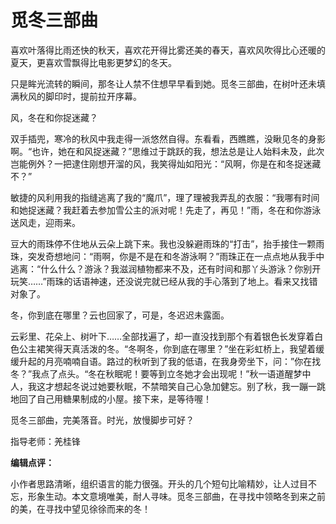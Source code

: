 # 觅冬三部曲

喜欢叶落得比雨还快的秋天，喜欢花开得比雾还美的春天，喜欢风吹得比心还暖的夏天，更喜欢雪飘得比电影更梦幻的冬天。 

只是眸光流转的瞬间，那冬让人禁不住想早早看到她。觅冬三部曲，在树叶还未填满秋风的脚印时，提前拉开序幕。 

风，冬在和你捉迷藏？ 

双手插兜，寒冷的秋风中我走得一派悠然自得。东看看，西瞧瞧，没瞅见冬的身影啊。“也许，她在和风捉迷藏？”思维过于跳跃的我，想法总是让人始料未及，此次岂能例外？一把逮住刚想开溜的风，我笑得灿如阳光：“风啊，你是在和冬捉迷藏不？” 

敏捷的风利用我的指缝逃离了我的“魔爪”，理了理被我弄乱的衣服：“我哪有时间和她捉迷藏？我赶着去参加雪公主的派对呢！先走了，再见！”雨，冬在和你游泳送风走，迎雨来。 

豆大的雨珠停不住地从云朵上跳下来。我也没躲避雨珠的“打击”，抬手接住一颗雨珠，突发奇想地问：“雨啊，你是不是在和冬游泳啊？”雨珠正在一点点地从我手中逃离：“什么什么？游泳？我滋润植物都来不及，还有时间和那丫头游泳？你别开玩笑……”雨珠的话语神速，还没说完就已经从我的手心落到了地上。看来又找错对象了。 

冬，你到底在哪里？云也回家了，可是，冬迟迟未露面。 

云彩里、花朵上、树叶下……全部找遍了，却一直没找到那个有着银色长发穿着白色公主裙笑得天真活泼的冬。“冬啊冬，你到底在哪里？”坐在彩虹桥上，我望着缓缓升起的月亮喃喃自语。路过的秋听到了我的低语，在我身旁坐下，问：”你在找冬？”我点了点头。“冬在秋眠呢！要等到立冬她才会出现呢！”秋一语道醒梦中人，我这才想起冬说过她要秋眠，不禁暗笑自己心急加健忘。别了秋，我一蹦一跳地回了自己用糖果制成的小屋。接下来，是等待喔！ 

觅冬三部曲，完美落音。时光，放慢脚步可好？ 

指导老师：羌桂锋 

**编辑点评：**

小作者思路清晰，组织语言的能力很强。开头的几个短句比喻精妙，让人过目不忘，形象生动。本文意境唯美，耐人寻味。觅冬三部曲，在寻找中领略冬到来之前的美，在寻找中望见徐徐而来的冬！